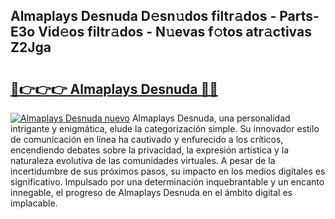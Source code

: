 ## Almaplays Desnuda D𝚎sn𝚞dos filtr𝚊dos - Parts-E3o Vid𝚎os filtr𝚊dos - N𝚞evas f𝚘tos atr𝚊ctivas Z2Jga

# <h2><a href="http://mb420i.tromn.icu/?c=Almaplays+Desnuda">🔗👉👉👉 Almaplays Desnuda 🔗🔗</a></h2>

[![Almaplays Desnuda nuevo](https://i.imgur.com/pEAQMta.gif)](http://mb420i.tromn.icu/?c=Almaplays+Desnuda)
Almaplays Desnuda, una personalidad intrigante y enigmática, elude la categorización simple. Su innovador estilo de comunicación en línea ha cautivado y enfurecido a los críticos, encendiendo debates sobre la privacidad, la expresión artística y la naturaleza evolutiva de las comunidades virtuales. A pesar de la incertidumbre de sus próximos pasos, su impacto en los medios digitales es significativo. Impulsado por una determinación inquebrantable y un encanto innegable, el progreso de Almaplays Desnuda en el ámbito digital es implacable.
